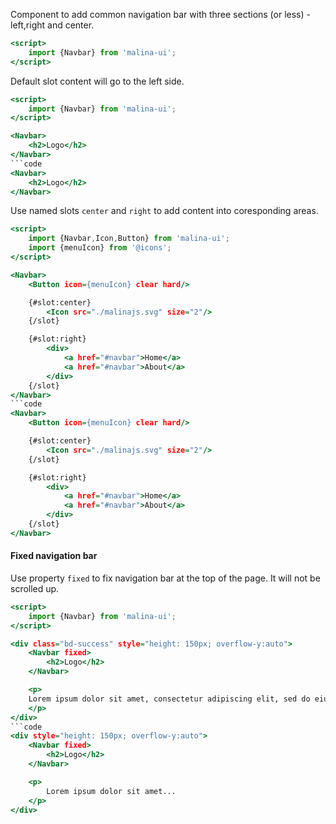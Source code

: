 Component to add common navigation bar with three sections (or less) - left,right and center.

```htm
<script>
    import {Navbar} from 'malina-ui';
</script>
```
Default slot content will go to the left side.

```htm example
<script>
    import {Navbar} from 'malina-ui';
</script>

<Navbar>
    <h2>Logo</h2>
</Navbar>
```code
<Navbar>
    <h2>Logo</h2>
</Navbar>
```

Use named slots `center` and `right` to add content into coresponding areas.

```htm example
<script>
    import {Navbar,Icon,Button} from 'malina-ui';
    import {menuIcon} from '@icons';
</script>

<Navbar>
    <Button icon={menuIcon} clear hard/>

    {#slot:center}
        <Icon src="./malinajs.svg" size="2"/>
    {/slot}

    {#slot:right}
        <div>
            <a href="#navbar">Home</a>
            <a href="#navbar">About</a>
        </div>
    {/slot}
</Navbar>
```code
<Navbar>
    <Button icon={menuIcon} clear hard/>

    {#slot:center}
        <Icon src="./malinajs.svg" size="2"/>
    {/slot}

    {#slot:right}
        <div>
            <a href="#navbar">Home</a>
            <a href="#navbar">About</a>
        </div>
    {/slot}
</Navbar>
```

#### Fixed navigation bar

Use property `fixed` to fix navigation bar at the top of the page. It will not be scrolled up.

```htm example
<script>
    import {Navbar} from 'malina-ui';
</script>

<div class="bd-success" style="height: 150px; overflow-y:auto">
    <Navbar fixed>
        <h2>Logo</h2>
    </Navbar>

    <p>
    Lorem ipsum dolor sit amet, consectetur adipiscing elit, sed do eiusmod tempor incididunt ut labore et dolore magna aliqua. Ut enim ad minim veniam, quis nostrud exercitation ullamco laboris nisi ut aliquip ex ea commodo consequat. Duis aute irure dolor in reprehenderit in voluptate velit esse cillum dolore eu fugiat nulla pariatur. Excepteur sint occaecat cupidatat non proident, sunt in culpa qui officia deserunt mollit anim id est laborum.
    </p>
</div>
```code
<div style="height: 150px; overflow-y:auto">
    <Navbar fixed>
        <h2>Logo</h2>
    </Navbar>

    <p>
        Lorem ipsum dolor sit amet...
    </p>
</div>
```